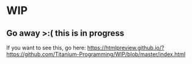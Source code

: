 # WIP
Go away >:( this is in progress
-----
If you want to see this, go here:
https://htmlpreview.github.io/?https://github.com/Titanium-Programming/WIP/blob/master/index.html
